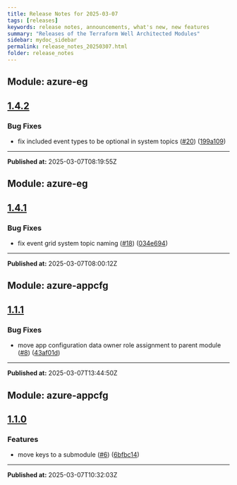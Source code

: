```yaml
---
title: Release Notes for 2025-03-07
tags: [releases]
keywords: release notes, announcements, what's new, new features
summary: "Releases of the Terraform Well Architected Modules"
sidebar: mydoc_sidebar
permalink: release_notes_20250307.html
folder: release_notes
---
```


## Module: azure-eg
## [1.4.2](https://github.com/CloudNationHQ/terraform-azure-eg/releases/tag/v1.4.2)


### Bug Fixes

* fix included event types to be optional in system topics ([#20](https://github.com/CloudNationHQ/terraform-azure-eg/issues/20)) ([199a109](https://github.com/CloudNationHQ/terraform-azure-eg/commit/199a10964bde8510b6a99e8f0a98e7c177036149))

---

**Published at:** 2025-03-07T08:19:55Z

## Module: azure-eg
## [1.4.1](https://github.com/CloudNationHQ/terraform-azure-eg/releases/tag/v1.4.1)


### Bug Fixes

* fix event grid system topic naming ([#18](https://github.com/CloudNationHQ/terraform-azure-eg/issues/18)) ([034e694](https://github.com/CloudNationHQ/terraform-azure-eg/commit/034e694f94cd64e7bf18cb1abb7a57be6a911a5f))

---

**Published at:** 2025-03-07T08:00:12Z

## Module: azure-appcfg
## [1.1.1](https://github.com/CloudNationHQ/terraform-azure-appcfg/releases/tag/v1.1.1)


### Bug Fixes

* move app configuration data owner role assignment to parent module ([#8](https://github.com/CloudNationHQ/terraform-azure-appcfg/issues/8)) ([43af01d](https://github.com/CloudNationHQ/terraform-azure-appcfg/commit/43af01db73b5f5634963c4d79eaf9cec60e772fa))

---

**Published at:** 2025-03-07T13:44:50Z

## Module: azure-appcfg
## [1.1.0](https://github.com/CloudNationHQ/terraform-azure-appcfg/releases/tag/v1.1.0)


### Features

* move keys to a submodule ([#6](https://github.com/CloudNationHQ/terraform-azure-appcfg/issues/6)) ([6bfbc14](https://github.com/CloudNationHQ/terraform-azure-appcfg/commit/6bfbc14bd5ffa1568cc5aa2d44df3bc7e114be51))

---

**Published at:** 2025-03-07T10:32:03Z

